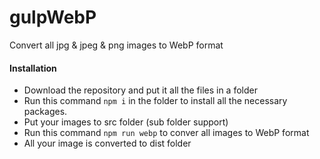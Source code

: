 # gulpWebP
Convert all jpg &amp; jpeg &amp; png images to WebP format

#### Installation

- Download the repository and put it all the files in a folder
- Run this command ```npm i``` in the folder to install all the necessary packages.
- Put your images to src folder (sub folder support)
- Run this command ```npm run webp``` to conver all images to WebP format
- All your image is converted to dist folder
